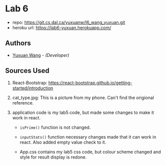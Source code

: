 # Lab 6

* repo: <https://git.cs.dal.ca/yuxuanw/l6_wang_yuxuan.git>
* heroku url: <https://lab6-yuxuan.herokuapp.com/>

## Authors

* [Yuxuan Wang](yx703587@dal.ca) - *(Developer)*

## Sources Used

1. React-Bootstrap: <https://react-bootstrap.github.io/getting-started/introduction>

2. cat_type.jpg: This is a picture from my phone. Can't find the origional reference.  

3. application code is my lab5 code, but made some changes to make it work in react.

    * ```isPrime()``` function is not changed.  

    * ```inputStats()``` function necessary changes made that it can work in react. Also added empty value check to it.  

    * App.css contains my lab5 css code, but colour scheme changed and style for result display is redone.  
